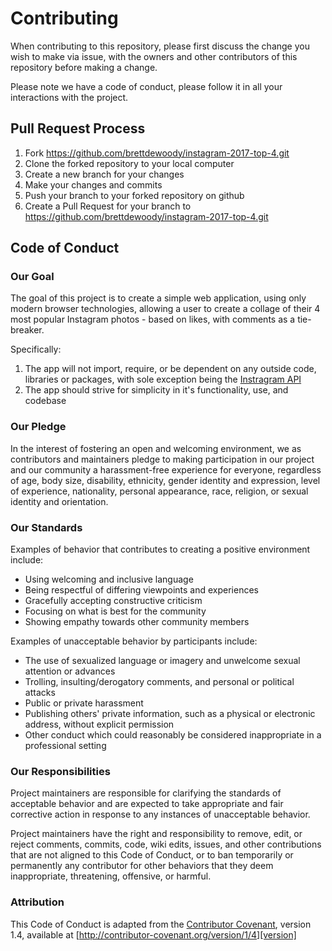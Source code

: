 # Contributing

When contributing to this repository, please first discuss the change you wish to make via issue,
with the owners and other contributors of this repository before making a change.

Please note we have a code of conduct, please follow it in all your interactions with the project.

## Pull Request Process

1. Fork https://github.com/brettdewoody/instagram-2017-top-4.git
2. Clone the forked repository to your local computer
3. Create a new branch for your changes
4. Make your changes and commits
5. Push your branch to your forked repository on github
6. Create a Pull Request for your branch to https://github.com/brettdewoody/instagram-2017-top-4.git

## Code of Conduct

### Our Goal

The goal of this project is to create a simple web application, using only modern browser technologies,
allowing a user to create a collage of their 4 most popular Instagram photos - based on likes, with comments
as a tie-breaker.

Specifically:

1. The app will not import, require, or be dependent on any outside code, libraries or packages,
   with sole exception being the [Instragram API](https://www.instagram.com/developer/)
2. The app should strive for simplicity in it's functionality, use, and codebase

### Our Pledge

In the interest of fostering an open and welcoming environment, we as
contributors and maintainers pledge to making participation in our project and
our community a harassment-free experience for everyone, regardless of age, body
size, disability, ethnicity, gender identity and expression, level of experience,
nationality, personal appearance, race, religion, or sexual identity and
orientation.

### Our Standards

Examples of behavior that contributes to creating a positive environment
include:

* Using welcoming and inclusive language
* Being respectful of differing viewpoints and experiences
* Gracefully accepting constructive criticism
* Focusing on what is best for the community
* Showing empathy towards other community members

Examples of unacceptable behavior by participants include:

* The use of sexualized language or imagery and unwelcome sexual attention or
advances
* Trolling, insulting/derogatory comments, and personal or political attacks
* Public or private harassment
* Publishing others' private information, such as a physical or electronic
  address, without explicit permission
* Other conduct which could reasonably be considered inappropriate in a
  professional setting

### Our Responsibilities

Project maintainers are responsible for clarifying the standards of acceptable
behavior and are expected to take appropriate and fair corrective action in
response to any instances of unacceptable behavior.

Project maintainers have the right and responsibility to remove, edit, or
reject comments, commits, code, wiki edits, issues, and other contributions
that are not aligned to this Code of Conduct, or to ban temporarily or
permanently any contributor for other behaviors that they deem inappropriate,
threatening, offensive, or harmful.

### Attribution

This Code of Conduct is adapted from the [Contributor Covenant][homepage], version 1.4,
available at [http://contributor-covenant.org/version/1/4][version]

[homepage]: http://contributor-covenant.org
[version]: http://contributor-covenant.org/version/1/4/